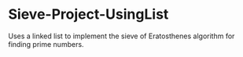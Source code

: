 # Sieve-Project-UsingList
Uses a linked list to implement the sieve of Eratosthenes algorithm for finding prime numbers.
